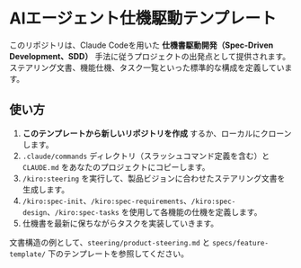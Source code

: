 # AIエージェント仕機駆動テンプレート

このリポジトリは、Claude Codeを用いた **仕機書駆動開発（Spec-Driven Development、SDD）** 手法に従うプロジェクトの出発点として提供されます。ステアリング文書、機能仕機、タスク一覧といった標準的な構成を定義しています。

## 使い方

1. **このテンプレートから新しいリポジトリを作成** するか、ローカルにクローンします。
2. `.claude/commands` ディレクトリ（スラッシュコマンド定義を含む）と `CLAUDE.md` をあなたのプロジェクトにコピーします。
3. `/kiro:steering` を実行して、製品ビジョンに合わせたステアリング文書を生成します。
4. `/kiro:spec-init`、`/kiro:spec-requirements`、`/kiro:spec-design`、`/kiro:spec-tasks` を使用して各機能の仕機を定義します。
5. 仕機書を最新に保ちながらタスクを実装していきます。

文書構造の例として、`steering/product-steering.md` と `specs/feature-template/` 下のテンプレートを参照してください。
